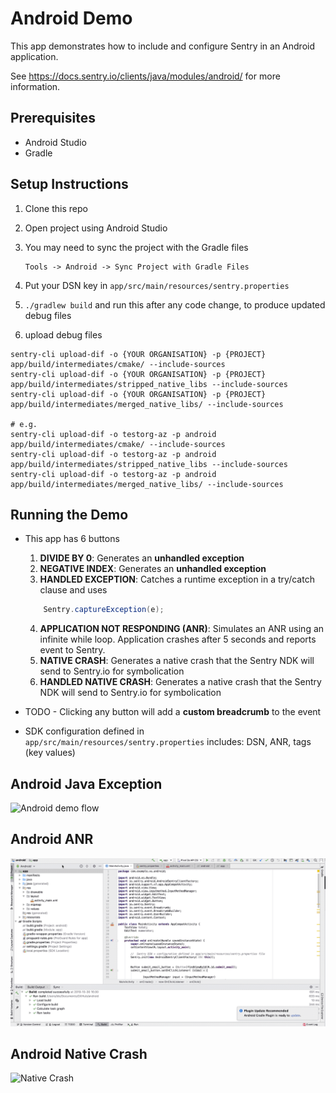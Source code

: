 # Android Demo

This app demonstrates how to include and configure Sentry in an Android application.

See https://docs.sentry.io/clients/java/modules/android/ for more information.

## Prerequisites  

* Android Studio
* Gradle

## Setup Instructions

1. Clone this repo

2. Open project using Android Studio

3. You may need to sync the project with the Gradle files

    ```
    Tools -> Android -> Sync Project with Gradle Files
    ```

4. Put your DSN key in `app/src/main/resources/sentry.properties`
5. `./gradlew build` and run this after any code change, to produce updated debug files
6. upload debug files
```
sentry-cli upload-dif -o {YOUR ORGANISATION} -p {PROJECT} app/build/intermediates/cmake/ --include-sources
sentry-cli upload-dif -o {YOUR ORGANISATION} -p {PROJECT} app/build/intermediates/stripped_native_libs --include-sources
sentry-cli upload-dif -o {YOUR ORGANISATION} -p {PROJECT} app/build/intermediates/merged_native_libs/ --include-sources

# e.g.
sentry-cli upload-dif -o testorg-az -p android app/build/intermediates/cmake/ --include-sources
sentry-cli upload-dif -o testorg-az -p android app/build/intermediates/stripped_native_libs --include-sources
sentry-cli upload-dif -o testorg-az -p android app/build/intermediates/merged_native_libs/ --include-sources
```

## Running the Demo

- This app has 6 buttons
    1. **DIVIDE BY 0**: Generates an **unhandled exception**
    2. **NEGATIVE INDEX**: Generates an **unhandled exception**
    3. **HANDLED EXCEPTION**: Catches a runtime exception in a try/catch clause and uses

    ```Java
        Sentry.captureException(e);
    ```

    4. **APPLICATION NOT RESPONDING (ANR)**: Simulates an ANR using an infinite while loop. Application crashes after 5 seconds and reports event to Sentry.
    5. **NATIVE CRASH**: Generates a native crash that the Sentry NDK will send to Sentry.io for symbolication
    6. **HANDLED NATIVE CRASH**: Generates a native crash that the Sentry NDK will send to Sentry.io for symbolication

- TODO - Clicking any button will add a **custom breadcrumb** to the event

- SDK configuration defined in `app/src/main/resources/sentry.properties` includes: DSN, ANR, tags (key values)

## Android Java Exception

![Android demo flow](android-demo.gif)

## Android ANR  

![Alt Text](android-demo-anr.gif)

## Android Native Crash

![Native Crash](android-native-crash-175.gif)